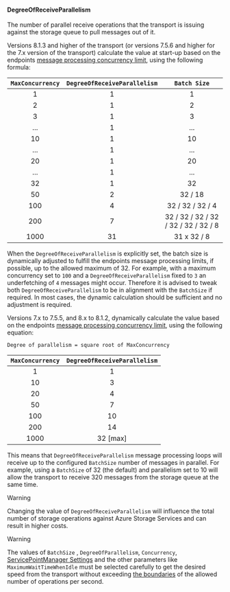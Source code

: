 #### DegreeOfReceiveParallelism

The number of parallel receive operations that the transport is issuing against the storage queue to pull messages out of it.

Versions 8.1.3 and higher of the transport (or versions 7.5.6 and higher for the 7.x version of the transport) calculate the value at start-up based on the endpoints [message processing concurrency limit](/nservicebus/operations/tuning.md), using the following formula:

|`MaxConcurrency` | `DegreeOfReceiveParallelism` | `Batch Size` |
| :-: | :-:| :-:
| 1 | 1 | 1 |
| 2 | 1 | 2 |
| 3 | 1 | 3 |
| ... | 1 | ... |
| 10 | 1 | 10 |
| ... | 1 | ... |
| 20 | 1 | 20 |
| ... | 1 | ... |
| 32 | 1 | 32 |
| 50 | 2 | 32 / 18 |
| 100 | 4 | 32 / 32 / 32 / 4 |
| 200 | 7 | 32 / 32 / 32 / 32 / 32 / 32 / 32 / 8 |
| 1000 | 31 | 31 x 32 / 8 |

When the `DegreeOfReceiveParallelism` is explicitly set, the batch size is dynamically adjusted to fulfill the endpoints message processing limits, if possible, up to the allowed maximum of 32. For example, with a maximum concurrency set to `100` and a `DegreeOfReceiveParallelism` fixed to `3` an underfetching of `4` messages might occur. Therefore it is advised to tweak both `DegreeOfReceiveParallelism` to be in alignment with the `BatchSize` if required. In most cases, the dynamic calculation should be sufficient and no adjustment is required.

Versions 7.x to 7.5.5, and 8.x to 8.1.2, dynamically calculate the value based on the endpoints [message processing concurrency limit](/nservicebus/operations/tuning.md), using the following equation:

```
Degree of parallelism = square root of MaxConcurrency
```

|`MaxConcurrency` | `DegreeOfReceiveParallelism` |
| :-: |:-:|
| 1 | 1 |
| 10 | 3 |
| 20 | 4 |
| 50 | 7 |
| 100 | 10 |
| 200 | 14 |
| 1000 | 32 [max] |

This means that `DegreeOfReceiveParallelism` message processing loops will receive up to the configured `BatchSize` number of messages in parallel. For example, using a `BatchSize` of 32 (the default) and parallelism set to 10 will allow the transport to receive 320 messages from the storage queue at the same time.

> [!WARNING]
> Changing the value of `DegreeOfReceiveParallelism` will influence the total number of storage operations against Azure Storage Services and can result in higher costs.

> [!WARNING]
> The values of `BatchSize` , `DegreeOfParallelism`, `Concurrency`, [ServicePointManager Settings](/persistence/azure-table/performance-tuning.md) and the other parameters like `MaximumWaitTimeWhenIdle` must be selected carefully to get the desired speed from the transport without exceeding [the boundaries](https://docs.microsoft.com/en-us/azure/azure-subscription-service-limits) of the allowed number of operations per second.
